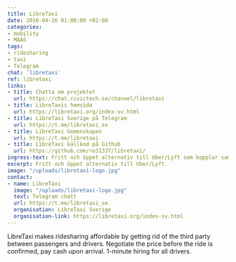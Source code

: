 ```yaml
---
title: LibreTaxi
date: 2016-04-16 01:00:00 +02:00
categories:
- mobility
- MAAS
tags:
- ridesharing
- taxi
- Telegram
chat: 'libretaxi'
ref: libretaxi
links:
- title: Chatta om projektet
  url: https://chat.civictech.se/channel/libretaxi
- title: LibreTaxis hemsida
  url: https://libretaxi.org/index-sv.html
- title: LibreTaxi Sverige på Telegram
  url: https://t.me/libretaxi_se
- title: LibreTaxi Gemenskapen
  url: https://t.me/libretaxi
- title: LibreTaxi källkod på Github
  url: https://github.com/ro31337/libretaxi/
ingress-text: Fritt och öppet alternativ till Uber/Lyft som kopplar samman passagerare, privata förare och taxioperatörer.
excerpt: Fritt och öppet alternativ till Uber/Lyft.
image: "/uploads/libretaxi-logo.jpg"
contact:
- name: LibreTaxi
  image: "/uploads/libretaxi-logo.jpg"
  text: Telegram chatt
  url: https://t.me/libretaxi_se
  organisation: LibreTaxi Sverige
  organisation-link: https://libretaxi.org/index-sv.html
---
```


LibreTaxi makes ridesharing affordable by getting rid of the third party between passengers and drivers. Negotiate the price before the ride is confirmed, pay cash upon arrival. 1-minute hiring for all drivers.

